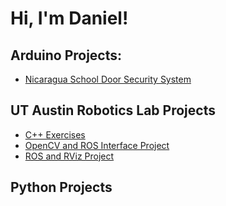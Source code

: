 <h1>Hi, I'm Daniel! <br/>
<h2>Arduino Projects:</h2>
  
- [Nicaragua School Door Security System](https://github.com/dkang1630/NicaraguaSchoolSecurity)

<h2>UT Austin Robotics Lab Projects</h2>

- [C++ Exercises](https://github.com/dkang1630/RoboticsLabC-Eg)
- [OpenCV and ROS Interface Project](https://github.com/dkang1630/RoboticsLabROSOpenCV/tree/main)
- [ROS and RViz Project](https://github.com/dkang1630/ROS_Transform/blob/main/README.md)


<h2>Python Projects</h2>

<!--
**joshmadakor1/joshmadakor1** is a ✨ _special_ ✨ repository because its `README.md` (this file) appears on your GitHub profile.

Here are some ideas to get you started:

- 🔭 I’m currently working on ...
- 🌱 I’m currently learning ...
- 👯 I’m looking to collaborate on ...
- 🤔 I’m looking for help with ...
- 💬 Ask me about ...
- 📫 How to reach me: ...
- 😄 Pronouns: ...
- ⚡ Fun fact: ...
-->
